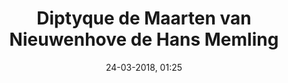 ---
title: Diptyque de Maarten van Nieuwenhove de Hans Memling
titleone: '<ruby lang="fr" style="color:#555;">Diptyque de Maarten van Nieuwenhove<rt lang="nl" style="color:#999;font-size:30%;">Diptiek van Maarten van Nieuwenhove</rt></ruby>'
menu: maarten van nieuwenhove
created: 22-07-2017, 22:04
date: 24-03-2018, 01:25
modified: 05-12-2018, 16:32
itempage: Article
taxonomy:
    category: [docs, fr]
content:
    items:
       '@taxonomy':
         category: [martin, fr]
    order:
        by: default
        dir: asc
    limit: 1
    pagination: true
metadata:
   description: "Présentation et description du Diptyque de Maarten van Nieuwenhove, œuvre du peintre Hans Memling, visible au Musée Memling, Hôpital Saint-Jean de Bruges"
   keywords: 'Diptyque de Maarten van Nieuwenhove, Bruges, Hôpital Saint-Jean, Brugge, Diptiek van Maarten van Nieuwenhove, Hans Memling, Hans Memlinc, Musée Memling, Les Onze Milles Vierges, Jacques de Voragine, La Légende Dorée'
   image: martin0_700x489.jpg
   image_width: 700
   image_height: 489
   image_title: Diptyque de Maarten van Nieuwenhove de Hans Memling
   image_legend: "Diptyque de Maarten van Nieuwenhove de Hans Memling, vue frontale de chacun des deux panneaux"
   'twitter:card' : summary
significantlinks: ["https://fr.wikipedia.org/wiki/Diptyque_de_Maarten_van_Nieuwenhove"]
specialty: ["Belgique", "Pays-Bas Bourguignons", "Flandres", "Flandres Occidentale", "Bruges", "Brugge", "Musées de Bruges", "Primitifs Flamands", "Renaissance nordique", "Hôpital Saint-Jean", "Musée Hans Memling", "Hans Memling", "Diptyque de Maarten van Nieuwenhove", "Hans Memlinc", "Memling", "Memlinc", "Diptiek van Maarten van Nieuwenhove", "Sint-Janshospitaal"]
shortcode-core:
   active: true
sitemap:
   changefreq: weekly
   priority: 0.9
---